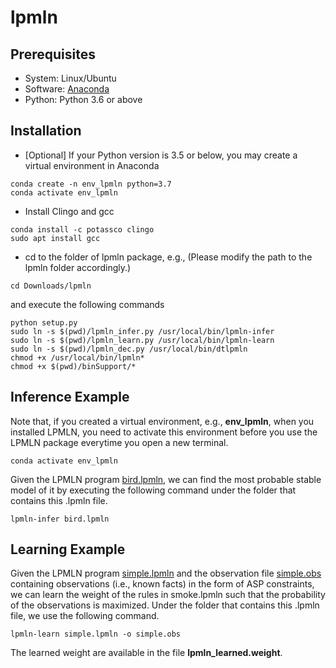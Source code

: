 # lpmln

## Prerequisites
* System: Linux/Ubuntu
* Software: [Anaconda](https://www.anaconda.com/distribution/#linux)
* Python: Python 3.6 or above

## Installation
* [Optional] If your Python version is 3.5 or below, you may create a virtual environment in Anaconda
```
conda create -n env_lpmln python=3.7
conda activate env_lpmln
```
* Install Clingo and gcc
```
conda install -c potassco clingo
sudo apt install gcc
```
* cd to the folder of lpmln package, e.g., (Please modify the path to the lpmln folder accordingly.)
```
cd Downloads/lpmln
```
and execute the following commands
```
python setup.py
sudo ln -s $(pwd)/lpmln_infer.py /usr/local/bin/lpmln-infer
sudo ln -s $(pwd)/lpmln_learn.py /usr/local/bin/lpmln-learn
sudo ln -s $(pwd)/lpmln_dec.py /usr/local/bin/dtlpmln
chmod +x /usr/local/bin/lpmln*
chmod +x $(pwd)/binSupport/*
```

## Inference Example
Note that, if you created a virtual environment, e.g., **env_lpmln**, when you installed LPMLN, you need to activate this environment before you use the LPMLN package everytime you open a new terminal.
```
conda activate env_lpmln
```

Given the LPMLN program [bird.lpmln](./examples/inference/bird.lpmln), we can find the most probable stable model of it by executing the following command under the folder that contains this .lpmln file.
```
lpmln-infer bird.lpmln
```

## Learning Example
Given the LPMLN program [simple.lpmln](./examples/learn/simple.lpmln) and the observation file [simple.obs](./examples/learn/simple.obs) containing observations (i.e., known facts) in the form of ASP constraints, we can learn the weight of the rules in smoke.lpmln such that the probability of the observations is maximized.  Under the folder that contains this .lpmln file, we use the following command.
```
lpmln-learn simple.lpmln -o simple.obs
```
The learned weight are available in the file **lpmln_learned.weight**.

